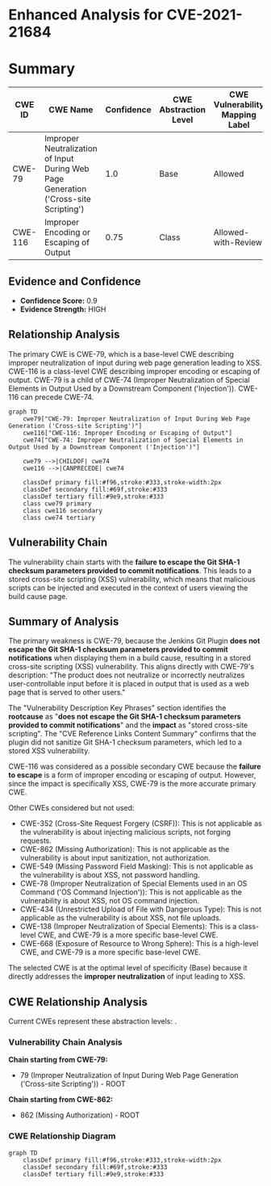 # Enhanced Analysis for CVE-2021-21684

# Summary
| CWE ID | CWE Name | Confidence | CWE Abstraction Level | CWE Vulnerability Mapping Label | CWE-Vulnerability Mapping Notes |
|---|---|---|---|---|---|
| CWE-79 | Improper Neutralization of Input During Web Page Generation ('Cross-site Scripting') | 1.0 | Base | Allowed | Primary CWE |
| CWE-116 | Improper Encoding or Escaping of Output | 0.75 | Class | Allowed-with-Review | Secondary Candidate |

## Evidence and Confidence

*   **Confidence Score:** 0.9
*   **Evidence Strength:** HIGH

## Relationship Analysis
The primary CWE is CWE-79, which is a base-level CWE describing improper neutralization of input during web page generation leading to XSS. CWE-116 is a class-level CWE describing improper encoding or escaping of output. CWE-79 is a child of CWE-74 (Improper Neutralization of Special Elements in Output Used by a Downstream Component ('Injection')). CWE-116 can precede CWE-74.

```mermaid
graph TD
    cwe79["CWE-79: Improper Neutralization of Input During Web Page Generation ('Cross-site Scripting')"]
    cwe116["CWE-116: Improper Encoding or Escaping of Output"]
    cwe74["CWE-74: Improper Neutralization of Special Elements in Output Used by a Downstream Component ('Injection')"]
    
    cwe79 -->|CHILDOF| cwe74
    cwe116 -->|CANPRECEDE| cwe74
    
    classDef primary fill:#f96,stroke:#333,stroke-width:2px
    classDef secondary fill:#69f,stroke:#333
    classDef tertiary fill:#9e9,stroke:#333
    class cwe79 primary
    class cwe116 secondary
    class cwe74 tertiary
```

## Vulnerability Chain
The vulnerability chain starts with the **failure to escape the Git SHA-1 checksum parameters provided to commit notifications**. This leads to a stored cross-site scripting (XSS) vulnerability, which means that malicious scripts can be injected and executed in the context of users viewing the build cause page.

## Summary of Analysis
The primary weakness is CWE-79, because the Jenkins Git Plugin **does not escape the Git SHA-1 checksum parameters provided to commit notifications** when displaying them in a build cause, resulting in a stored cross-site scripting (XSS) vulnerability. This aligns directly with CWE-79's description: "The product does not neutralize or incorrectly neutralizes user-controllable input before it is placed in output that is used as a web page that is served to other users."

The "Vulnerability Description Key Phrases" section identifies the **rootcause** as "**does not escape the Git SHA-1 checksum parameters provided to commit notifications**" and the **impact** as "stored cross-site scripting". The "CVE Reference Links Content Summary" confirms that the plugin did not sanitize Git SHA-1 checksum parameters, which led to a stored XSS vulnerability.

CWE-116 was considered as a possible secondary CWE because the **failure to escape** is a form of improper encoding or escaping of output. However, since the impact is specifically XSS, CWE-79 is the more accurate primary CWE.

Other CWEs considered but not used:

*   CWE-352 (Cross-Site Request Forgery (CSRF)): This is not applicable as the vulnerability is about injecting malicious scripts, not forging requests.
*   CWE-862 (Missing Authorization): This is not applicable as the vulnerability is about input sanitization, not authorization.
*   CWE-549 (Missing Password Field Masking): This is not applicable as the vulnerability is about XSS, not password handling.
*   CWE-78 (Improper Neutralization of Special Elements used in an OS Command ('OS Command Injection')): This is not applicable as the vulnerability is about XSS, not OS command injection.
*   CWE-434 (Unrestricted Upload of File with Dangerous Type): This is not applicable as the vulnerability is about XSS, not file uploads.
*   CWE-138 (Improper Neutralization of Special Elements): This is a class-level CWE, and CWE-79 is a more specific base-level CWE.
*   CWE-668 (Exposure of Resource to Wrong Sphere): This is a high-level CWE, and CWE-79 is a more specific base-level CWE.

The selected CWE is at the optimal level of specificity (Base) because it directly addresses the **improper neutralization** of input leading to XSS.


## CWE Relationship Analysis

Current CWEs represent these abstraction levels: .


### Vulnerability Chain Analysis

**Chain starting from CWE-79:**
- 79 (Improper Neutralization of Input During Web Page Generation ('Cross-site Scripting')) - ROOT


**Chain starting from CWE-862:**
- 862 (Missing Authorization) - ROOT



### CWE Relationship Diagram

```mermaid
graph TD
    classDef primary fill:#f96,stroke:#333,stroke-width:2px
    classDef secondary fill:#69f,stroke:#333
    classDef tertiary fill:#9e9,stroke:#333
```